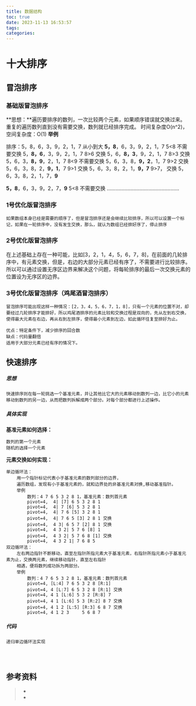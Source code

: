 ```yaml
---
title: 数据结构
toc: true
date: 2023-11-13 16:53:57
tags:
categories:
---
```




# 十大排序

## 冒泡排序

### 基础版冒泡排序

**思想：**遍历要排序的数列，一次比较两个元素，如果顺序错误就交换过来。重复的遍历数列直到没有需要交换，数列就已经排序完成。
时间复杂度O(n^2)，空间复杂度：O(1)
**举例**

排序：5，8，6，3，9，2，1，7 从小到大
**5，8**，6，3，9，2，1，7      5<8	不需要交换
5，**8，6**，3，9，2，1，7      8>6    交换
5，6，**8，3**，9，2，1，7      8>3	交换
5，6，3，**8，9**，2，1，7      8<9	不需要交换
5，6，3，8，**9，2**，1，7      9>2    交换
5，6，3，8，2，**9，1**，7      9>1    交换
5，6，3，8，2，1，**9，7**      9>7， 交换
5，6，3，8，2，1，7，**9**      

**5，8**，6，3，9，2，7，**9**       5<8	不需要交换
.................................................

### 1号优化版冒泡排序

```
如果数组本身已经是需要的顺序了，但是冒泡排序还是会继续比较排序，所以可以设置一个标记，如果在一轮排序中，没有发生交换，那么，就认为数组已经排好序了，停止排序
```





### 2号优化版冒泡排序

在上述基础上存在一种可能，比如[3，2，1，4，5，6，7，8]，在前面的几轮排序中，有元素交换，但是，右边的大部分元素已经有序了，不需要进行比较排序。所以可以通过设置无序区边界来解决这个问题，将每轮排序的最后一次交换元素的位置设为无序区的边界。

### 3号优化版冒泡排序（鸡尾酒冒泡排序）

```
冒泡排序可能出现这样一种情况：[2，3，4，5，6，7，1，8]，只有一个元素的位置不对，却要经过几轮排序才能排好，所以鸡尾酒排序的元素比较和交换过程是双向的，先从左到右交换，使得最大元素在右边，再从右到左排序，使得最小元素到左边，如此循环往复至排好为止。
```



```
优点：特定条件下，减少排序的回合数
缺点：代码量翻倍
适用于大部分元素已经有序的情况下。
```

## 快速排序

#####  思想

```
快速排序则在每一轮挑选一个基准元素，并让其他比它大的元素移动到数列一边，比它小的元素移动到数列的另一边，从而把数列拆解成两个部分。对每个部分都进行上述操作。
```

##### 具体实现

**基准元素如何选择：**

```
数列的第一个元素
随机的选择一个元素
```

**元素交换如何实现：**

```
单边循环法：
	用一个指针标记代表小于基准元素的数列部分的边界，
	遍历数组，发现有小于基准元素的，就和边界处的非基准元素对换,移动基准指针。
	举例
        数列：4 7 6 5 3 2 8 1，基准元素：数列首元素
        pivot=4,  4| [7] 6 5 3 2 8 1
        pivot=4,  4| 7 [6] 5 3 2 8 1
        pivot=4,  4| 7 6 [5] 3 2 8 1
        pivot=4,  4| 7 6 5 [3] 2 8 1 交换
        pivot=4,  4 3| 6 5 7 [2] 8 1 交换
        pivot=4,  4 3 2| 5 7 6 [8] 1
        pivot=4,  4 3 2| 5 7 6 8 [1] 交换
        pivot=4,  4 3 2 1| 7 6 8 5
双边循环法：
	左右两边指针不断移动，直至左指针所指元素大于基准元素，右指针所指元素小于基准元素为止，交换两元素，继续移动指针，直至左右指针
	相遇，便将数列成功拆为两部分。
	举例
        数列：4 7 6 5 3 2 8 1，基准元素：数列首元素
        pivot=4, [L:4] 7 6 5 3 2 8 [R:1]
        pivot=4, 4 [L:7] 6 5 3 2 8 [R:1] 交换
        pivot=4, 4 1 [L:6] 5 3 2 [R:8] 7
        pivot=4, 4 1 [L:6] 5 3 [R:2] 8 7 交换
        pivot=4, 4 1 2 [L:5] [R:3] 6 8 7 交换
        pivot=4, 4 1 2 3	 5 6 8 7 
```

##### 代码

```
递归单边循环法实现
```

```

```

```

```

```

```



## 参考资料
> - []()
> - []()

